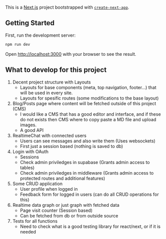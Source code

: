 This is a [Next.js](https://nextjs.org/) project bootstrapped with [`create-next-app`](https://github.com/vercel/next.js/tree/canary/packages/create-next-app).

## Getting Started

First, run the development server:

```bash
npm run dev
```

Open [http://localhost:3000](http://localhost:3000) with your browser to see the result.

## What to develop for this project

1. Decent project structure with Layouts
    - Layouts for base components (meta, top navigation, footer...) that will be used in every site.
    - Layouts for spesific routes (some modifications to the base layout)
2. Blog/Posts page where content will be fetched outside of this project (CMS)
    - I would like a CMS that has a good editor and interface, and if these do not exists then CMS where to copy paste a MD file and upload images.
    - A good API
3. RealtimeChat with connected users
    - Users can see messages and also write them (Uses websockets)
    - First just a session based (nothing is saved to db)
4. Login with OAuth
    - Sessions
    - Check admin priviledges in supabase (Grants admin access to tables)
    - Check admin priviledges in middleware (Grants admin access to protected routes and additional features)
5. Some CRUD application
    - User profile when logged in
    - Feedback form for logged in users (can do all CRUD operations for this)
6. Realtime data graph or just graph with fetched data
    - Page visit counter (Session based)
    - Can be fetched from db or from outside source
7. Tests for all functions
    - Need to check what is a good testing library for react/next, or if it is needed